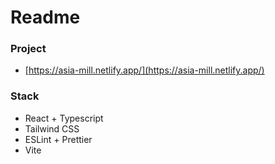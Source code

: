 # Readme

### Project

- [https://asia-mill.netlify.app/](https://asia-mill.netlify.app/)

### Stack
- React + Typescript
- Tailwind CSS
- ESLint + Prettier
- Vite

